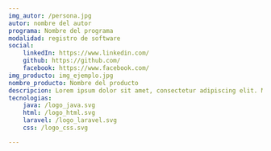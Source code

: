 ```yaml
---
img_autor: /persona.jpg
autor: nombre del autor
programa: Nombre del programa
modalidad: registro de software
social:
    linkedIn: https://www.linkedin.com/
    github: https://github.com/
    facebook: https://www.facebook.com/
img_producto: img_ejemplo.jpg
nombre_producto: Nombre del producto
descripcion: Lorem ipsum dolor sit amet, consectetur adipiscing elit. Morbi ac nisl sapien. In in aliquet nisi. Fusce sit amet volutpat enim. Praesent condimentum justo magna, et sodales nibh accumsan nec.
tecnologias:
    java: /logo_java.svg
    html: /logo_html.svg
    laravel: /logo_laravel.svg
    css: /logo_css.svg

---
```

